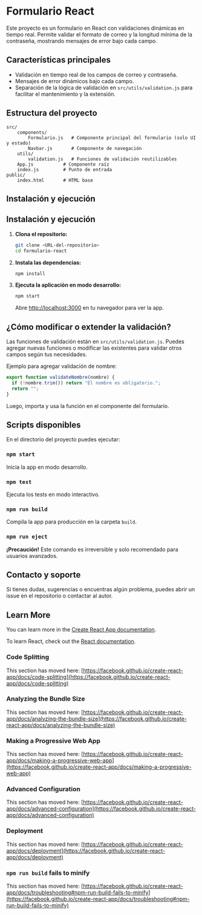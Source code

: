 

# Formulario React

Este proyecto es un formulario en React con validaciones dinámicas en tiempo real. Permite validar el formato de correo y la longitud mínima de la contraseña, mostrando mensajes de error bajo cada campo.

## Características principales

- Validación en tiempo real de los campos de correo y contraseña.
- Mensajes de error dinámicos bajo cada campo.
- Separación de la lógica de validación en `src/utils/validation.js` para facilitar el mantenimiento y la extensión.

## Estructura del proyecto

```
src/
	components/
		Formulario.js   # Componente principal del formulario (solo UI y estado)
		Navbar.js       # Componente de navegación
	utils/
		validation.js   # Funciones de validación reutilizables
	App.js           # Componente raíz
	index.js         # Punto de entrada
public/
	index.html       # HTML base
```

## Instalación y ejecución

## Instalación y ejecución


1. **Clona el repositorio:**
	```bash
	git clone <URL-del-repositorio>
	cd formulario-react
	```

2. **Instala las dependencias:**
	```bash
	npm install
	```

3. **Ejecuta la aplicación en modo desarrollo:**
	```bash
	npm start
	```
	Abre [http://localhost:3000](http://localhost:3000) en tu navegador para ver la app.

## ¿Cómo modificar o extender la validación?

Las funciones de validación están en `src/utils/validation.js`. Puedes agregar nuevas funciones o modificar las existentes para validar otros campos según tus necesidades.

Ejemplo para agregar validación de nombre:

```js
export function validateNombre(nombre) {
  if (!nombre.trim()) return "El nombre es obligatorio.";
  return "";
}
```

Luego, importa y usa la función en el componente del formulario.


## Scripts disponibles

En el directorio del proyecto puedes ejecutar:



### `npm start`
Inicia la app en modo desarrollo.

### `npm test`
Ejecuta los tests en modo interactivo.

### `npm run build`
Compila la app para producción en la carpeta `build`.

### `npm run eject`
**¡Precaución!** Este comando es irreversible y solo recomendado para usuarios avanzados.

## Contacto y soporte

Si tienes dudas, sugerencias o encuentras algún problema, puedes abrir un issue en el repositorio o contactar al autor.

## Learn More

You can learn more in the [Create React App documentation](https://facebook.github.io/create-react-app/docs/getting-started).

To learn React, check out the [React documentation](https://reactjs.org/).

### Code Splitting

This section has moved here: [https://facebook.github.io/create-react-app/docs/code-splitting](https://facebook.github.io/create-react-app/docs/code-splitting)

### Analyzing the Bundle Size

This section has moved here: [https://facebook.github.io/create-react-app/docs/analyzing-the-bundle-size](https://facebook.github.io/create-react-app/docs/analyzing-the-bundle-size)

### Making a Progressive Web App

This section has moved here: [https://facebook.github.io/create-react-app/docs/making-a-progressive-web-app](https://facebook.github.io/create-react-app/docs/making-a-progressive-web-app)

### Advanced Configuration

This section has moved here: [https://facebook.github.io/create-react-app/docs/advanced-configuration](https://facebook.github.io/create-react-app/docs/advanced-configuration)

### Deployment

This section has moved here: [https://facebook.github.io/create-react-app/docs/deployment](https://facebook.github.io/create-react-app/docs/deployment)

### `npm run build` fails to minify

This section has moved here: [https://facebook.github.io/create-react-app/docs/troubleshooting#npm-run-build-fails-to-minify](https://facebook.github.io/create-react-app/docs/troubleshooting#npm-run-build-fails-to-minify)
